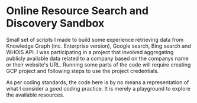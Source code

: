 # Online Resource Search and Discovery Sandbox

Small set of scripts I made to build some experience retrieving data from Knowledge Graph (inc. Enterprise version), Google search, Bing search and WHOIS API. I was participating in a project that involved aggregating publicly available data related to a company based on the companys name or their website's URL. Running some parts of the code will require creating GCP project and following steps to use the project credentials.

As per coding standards, the code here is by no means a representation of what I consider a good coding practice. It is merely a playground to explore the available resources.